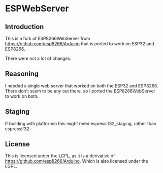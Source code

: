 # ESPWebServer

## Introduction
This is a fork of ESP8266WebServer from https://github.com/esp8266/Arduino 
that is ported to work on ESP32 and ESP8266.

There were not a lot of changes.

## Reasoning

I needed a single web server that worked on both the ESP32 and ESP8266.  There
don't seem to be any out there, so I ported the ESP8266WebServer to work on both.

## Staging
If building with platformio this might need espressif32_staging, rather than
espressif32.

## License

This is licensed under the LGPL, as it is a derivative of https://github.com/esp8266/Arduino.
  Which is also licensed under the LGPL.


